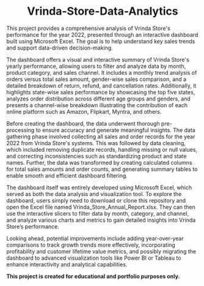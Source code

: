 <div align = "center"><h1>Vrinda-Store-Data-Analytics</h1></div>

This project provides a comprehensive analysis of Vrinda Store's performance for the year 2022, presented through an interactive dashboard built using Microsoft Excel. The goal is to help understand key sales trends and support data-driven decision-making.

The dashboard offers a visual and interactive summary of Vrinda Store's yearly performance, allowing users to filter and analyze data by month, product category, and sales channel. It includes a monthly trend analysis of orders versus total sales amount, gender-wise sales comparison, and a detailed breakdown of return, refund, and cancellation rates. Additionally, it highlights state-wise sales performance by showcasing the top five states, analyzes order distribution across different age groups and genders, and presents a channel-wise breakdown illustrating the contribution of each online platform such as Amazon, Flipkart, Myntra, and others.

Before creating the dashboard, the data underwent thorough pre-processing to ensure accuracy and generate meaningful insights. The data gathering phase involved collecting all sales and order records for the year 2022 from Vrinda Store's systems. This was followed by data cleaning, which included removing duplicate records, handling missing or null values, and correcting inconsistencies such as standardizing product and state names. Further, the data was transformed by creating calculated columns for total sales amounts and order counts, and generating summary tables to enable smooth and efficient dashboard filtering.

The dashboard itself was entirely developed using Microsoft Excel, which served as both the data analysis and visualization tool. To explore the dashboard, users simply need to download or clone this repository and open the Excel file named Vrinda_Store_Annual_Report.xlsx. They can then use the interactive slicers to filter data by month, category, and channel, and analyze various charts and metrics to gain detailed insights into Vrinda Store’s performance.

Looking ahead, potential improvements include adding year-over-year comparisons to track growth trends more effectively, incorporating profitability and customer lifetime value metrics, and possibly migrating the dashboard to advanced visualization tools like Power BI or Tableau to enhance interactivity and analytical capabilities.

****This project is created for educational and portfolio purposes only.****

